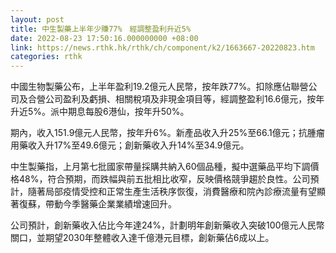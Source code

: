 ```yaml
---
layout: post
title: 中生製藥上半年少賺77%　經調整盈利升近5%
date: 2022-08-23 17:50:16.000000000 +08:00
link: https://news.rthk.hk/rthk/ch/component/k2/1663667-20220823.htm
categories: rthk
---
```


中國生物製藥公布，上半年盈利19.2億元人民幣，按年跌77%。扣除應佔聯營公司及合營公司盈利及虧損、相關稅項及非現金項目等，經調整盈利16.6億元，按年升近5%。派中期息每股6港仙，按年升50%。

期內，收入151.9億元人民幣，按年升6%。新產品收入升25%至66.1億元；抗腫瘤用藥收入升17%至49.6億元；創新藥收入升14%至34.9億元。

中生製藥指，上月第七批國家帶量採購共納入60個品種，擬中選藥品平均下調價格48%，符合預期，而跌幅與前五批相比收窄，反映價格競爭趨於良性。公司預計，隨著局部疫情受控和正常生產生活秩序恢復，消費醫療和院內診療流量有望顯著復蘇，帶動今季醫藥企業業績增速回升。

公司預計，創新藥收入佔比今年達24%，計劃明年創新藥收入突破100億元人民幣關口，並期望2030年整體收入達千億港元目標，創新藥佔6成以上。
